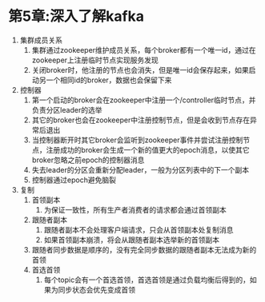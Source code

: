 
# 第5章:深入了解kafka

1. 集群成员关系
   1. 集群通过zookeeper维护成员关系，每个broker都有一个唯一id，通过在zookeeper上注册临时节点实现服务发现
   2. 关闭broker时，他注册的节点也会消失，但是唯一id会保存起来，如果启动另一个相同id的broker，数据也会保留下来
2. 控制器
   1. 第一个启动的broker会在zookeeper中注册一个/controller临时节点，并负责分区leader的选举
   2. 其它的broker也会在zookeeper中注册控制节点，但是会收到节点存在异常后退出
   3. 当控制器断开时其它broker会监听到zookeeper事件并尝试注册控制节点，注册成功的broker会生成一个新的值更大的epoch消息，以使其它broker忽略之前epoch的控制器消息
   4. 失去leader的分区会重新分配leader，一般为分区列表中的下一个副本
   5. 控制器通过epoch避免脑裂
3. 复制
   1. 首领副本
      1. 为保证一致性，所有生产者消费者的请求都会通过首领副本
   2. 跟随者副本
      1. 跟随者副本不会处理客户端请求，只会从首领副本处复制消息
      2. 如果首领副本崩溃，将会从跟随者副本选举新的首领副本
   3. 跟随者同步数据是顺序的，没有完全同步数据的跟随者副本无法成为新的首领
   4. 首选首领
      1. 每个topic会有一个首选首领，首选首领是通过负载均衡后得到的，如果为同步状态会优先变成首领